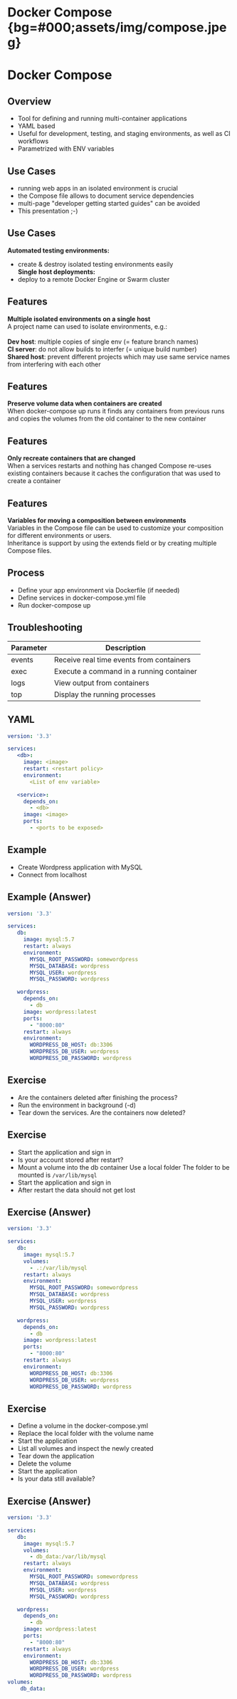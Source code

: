 # Docker Compose {bg=#000;assets/img/compose.jpeg}

# Docker Compose

## Overview
- Tool for defining and running multi-container applications
- YAML based
- Useful for development, testing, and staging environments, as well as CI workflows
- Parametrized with ENV variables

## Use Cases
- running web apps in an isolated environment is crucial
- the Compose file allows to document service dependencies
- multi-page "developer getting started guides" can be avoided
- This presentation ;-)

## Use Cases

__Automated testing environments:__<br/>
- create & destroy isolated testing environments easily<br/>
__Single host deployments:__<br/>
- deploy to a remote Docker Engine or Swarm cluster

## Features
__Multiple isolated environments on a single host__<br/>
A project name can used to isolate environments, e.g.:<br/>
<br/>
**Dev host**: multiple copies of single env (= feature branch names)<br/>
**CI server**: do not allow builds to interfer (= unique build number)<br/>
**Shared host**: prevent different projects which may use same service names from interfering with each other

## Features
__Preserve volume data when containers are created__<br/>
When docker-compose up runs it finds any containers from previous runs and copies the volumes from the old container to the new container<br/>

## Features
__Only recreate containers that are changed__<br/>
When a services restarts and nothing has changed Compose re-uses existing containers because it caches the configuration that was used to create a container

## Features

__Variables for moving a composition between environments__<br/>
Variables in the Compose file can be used to customize your composition for different environments or users.<br/>
Inheritance is support by using the extends field or by creating multiple Compose files.

## Process
- Define your app environment via Dockerfile (if needed)
- Define services in docker-compose.yml file
- Run docker-compose up

## Troubleshooting

Parameter | Description
------------ | -------------
events | Receive real time events from containers
exec | Execute a command in a running container
logs | View output from containers
top | Display the running processes

## YAML

```yaml
version: '3.3'

services:
   <db>:
     image: <image>
     restart: <restart policy>
     environment:
       <List of env variable>

   <service>:
     depends_on:
       - <db>
     image: <image>
     ports:
       - <ports to be exposed>
```

## Example
- Create Wordpress application with MySQL
- Connect from localhost 

## Example (Answer)
```yaml
version: '3.3'

services:
   db:
     image: mysql:5.7
     restart: always
     environment:
       MYSQL_ROOT_PASSWORD: somewordpress
       MYSQL_DATABASE: wordpress
       MYSQL_USER: wordpress
       MYSQL_PASSWORD: wordpress

   wordpress:
     depends_on:
       - db
     image: wordpress:latest
     ports:
       - "8000:80"
     restart: always
     environment:
       WORDPRESS_DB_HOST: db:3306
       WORDPRESS_DB_USER: wordpress
       WORDPRESS_DB_PASSWORD: wordpress
```

## Exercise
- Are the containers deleted after finishing the process?
- Run the environment in background (-d)
- Tear down the services. Are the containers now deleted?

## Exercise
- Start the application and sign in
- Is your account stored after restart?
- Mount a volume into the db container
  Use a local folder
  The folder to be mounted is `/var/lib/mysql`
- Start the application and sign in
- After restart the data should not get lost

## Exercise (Answer)
```yaml
version: '3.3'

services:
   db:
     image: mysql:5.7
     volumes:
       - .:/var/lib/mysql
     restart: always
     environment:
       MYSQL_ROOT_PASSWORD: somewordpress
       MYSQL_DATABASE: wordpress
       MYSQL_USER: wordpress
       MYSQL_PASSWORD: wordpress

   wordpress:
     depends_on:
       - db
     image: wordpress:latest
     ports:
       - "8000:80"
     restart: always
     environment:
       WORDPRESS_DB_HOST: db:3306
       WORDPRESS_DB_USER: wordpress
       WORDPRESS_DB_PASSWORD: wordpress
```

## Exercise
- Define a volume in the docker-compose.yml
- Replace the local folder with the volume name
- Start the application
- List all volumes and inspect the newly created
- Tear down the application
- Delete the volume
- Start the application
- Is your data still available?

##  Exercise (Answer)
```yaml
version: '3.3'

services:
   db:
     image: mysql:5.7
     volumes:
       - db_data:/var/lib/mysql
     restart: always
     environment:
       MYSQL_ROOT_PASSWORD: somewordpress
       MYSQL_DATABASE: wordpress
       MYSQL_USER: wordpress
       MYSQL_PASSWORD: wordpress

   wordpress:
     depends_on:
       - db
     image: wordpress:latest
     ports:
       - "8000:80"
     restart: always
     environment:
       WORDPRESS_DB_HOST: db:3306
       WORDPRESS_DB_USER: wordpress
       WORDPRESS_DB_PASSWORD: wordpress
volumes:
    db_data:
```

